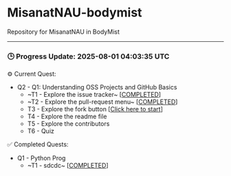 # MisanatNAU-bodymist
Repository for MisanatNAU in BodyMist


---

### 🕒 Progress Update: 2025-08-01 04:03:35 UTC

⚙️ Current Quest: 
  - Q2 - Q1: Understanding OSS Projects and GitHub Basics
    -  ~T1 - Explore the issue tracker~ [[COMPLETED](https://github.com/OSS-Doorway-Dev/MisanatNAU-bodymist/issues/2)]
    -  ~T2 - Explore the pull-request menu~ [[COMPLETED](https://github.com/OSS-Doorway-Dev/MisanatNAU-bodymist/issues/3)]
    - T3 - Explore the fork button [[Click here to start](https://github.com/OSS-Doorway-Dev/MisanatNAU-bodymist/issues/4)]
    - T4 - Explore the readme file
    - T5 - Explore the contributors
    - T6 - Quiz

✅ Completed Quests: 
  - Q1 - Python Prog
    - ~T1 - sdcdc~ [[COMPLETED](https://github.com/OSS-Doorway-Dev/MisanatNAU-bodymist/issues/1)]
